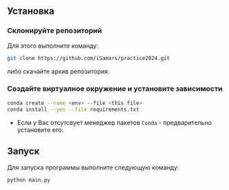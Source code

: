 ## Установка
### Склонируйте репозиторий
Для этого выполните команду:
```bash
git clone https://github.com/iSamars/practice2024.git
```
либо скачайте архив репозитория.

### Создайте виртуалное окружение и установите зависимости

```bash
conda create --name <env> --file <this file>
conda install --yes --file requirements.txt
```

* Если у Вас отсутсвует менеджер пакетов `Conda` - предварительно установите его.


## Запуск

Для запуска программы выполните следующую команду:

```bash
python main.py
```
